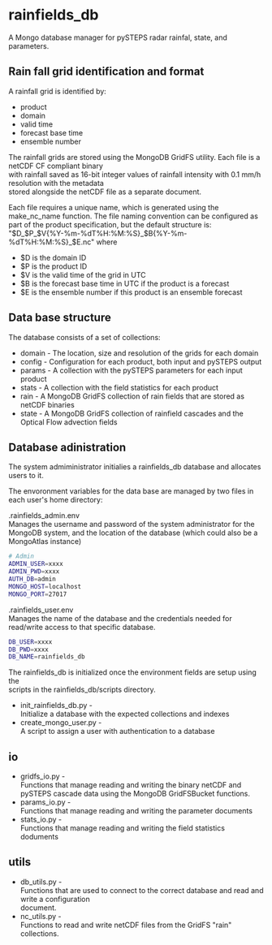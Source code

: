 # rainfields_db  

A Mongo database manager for pySTEPS radar rainfal, state, and parameters.  

## Rain fall grid identification and format  

A rainfall grid is identified by:

* product  
* domain  
* valid time  
* forecast base time  
* ensemble number  

The rainfall grids are stored using the MongoDB GridFS utility. Each file is a netCDF CF compliant binary  
with rainfall saved as 16-bit integer values of rainfall intensity with 0.1 mm/h resolution with the metadata  
stored alongside the netCDF file as a separate document.  

Each file requires a unique name, which is generated using the make_nc_name function.
The file naming convention can be configured as part of the product specification, but the default structure is:  
"$D_$P_$V{%Y-%m-%dT%H:%M:%S}_$B{%Y-%m-%dT%H:%M:%S}_$E.nc" where  

* $D is the domain ID  
* $P is the product ID  
* $V is the valid time of the grid in UTC  
* $B is the forecast base time in UTC if the product is a forecast  
* $E is the ensemble number if this product is an ensemble forecast  

## Data base structure  

The database consists of a set of collections:  

* domain - The location, size and resolution of the grids for each domain
* config - Configuration for each product, both input and pySTEPS output  
* params - A collection with the pySTEPS parameters for each input product  
* stats - A collection with the field statistics for each product  
* rain - A MongoDB GridFS collection of rain fields that are stored as netCDF binaries  
* state - A MongoDB GridFS collection of rainfield cascades and the Optical Flow advection fields  

## Database adinistration  

The system admiministrator initialies a rainfields_db database and allocates users to it.  

The envoronment variables for the data base are managed by two files in each user's home directory:  

.rainfields_admin.env  
Manages the username and password of the system administrator for the MongoDB system, and the location of the database (which could also be a MongoAtlas instance)  

```bash  
# Admin
ADMIN_USER=xxxx
ADMIN_PWD=xxxx
AUTH_DB=admin
MONGO_HOST=localhost
MONGO_PORT=27017  

```  

.rainfields_user.env  
Manages the name of the database and the credentials needed for read/write access to that specific database.  

```bash  
DB_USER=xxxx  
DB_PWD=xxxx
DB_NAME=rainfields_db  
```

The rainfields_db is initialized once the environment fields are setup using the  
scripts in the rainfields_db/scripts directory.  

* init_rainfields_db.py -  
    Initialize a database with the expected collections and indexes  
* create_mongo_user.py -  
    A script to assign a user with authentication to a database  

## io  

* gridfs_io.py -  
    Functions that manage reading and writing the binary netCDF and pySTEPS cascade data using 
    the MongoDB GridFSBucket functions.  
* params_io.py -  
    Functions that manage reading and writing the parameter documents  
* stats_io.py -  
    Functions that manage reading and writing the field statistics doduments  

## utils  

* db_utils.py -  
    Functions that are used to connect to the correct database and read and write a configuration  
    document.  
* nc_utils.py -  
    Functions to read and write netCDF files from the GridFS "rain" collections.  
